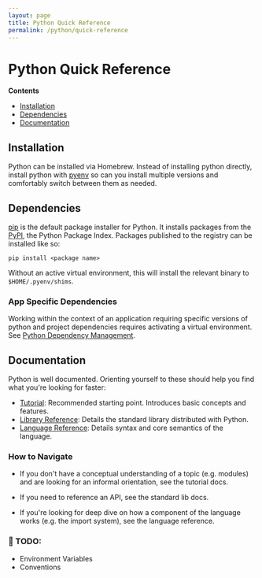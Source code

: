 ```yaml
---
layout: page
title: Python Quick Reference
permalink: /python/quick-reference
---
```


# Python Quick Reference

**Contents**
- [Installation](#installation)
- [Dependencies](#dependencies)
- [Documentation](#documentation)

## Installation

Python can be installed via Homebrew. Instead of installing python directly,
install python with [pyenv](https://github.com/pyenv/pyenv) so can you install
multiple versions and comfortably switch between them as needed.

## Dependencies

[pip](https://pip.pypa.io/en/stable/) is the default package installer for
Python. It installs packages from the [PyPI](https://pypi.org/), the Python
Package Index. Packages published to the registry can be installed like so:

```pip install <package name>```

Without an active virtual environment, this will install the relevant binary to
`$HOME/.pyenv/shims`.

### App Specific Dependencies

Working within the context of an application requiring specific versions of
python and project dependencies requires activating a virtual environment.
See [Python Dependency Management](./dependency-management).

## Documentation

Python is well documented. Orienting yourself to these should help you find what
you're looking for faster:

- [Tutorial](https://docs.python.org/3/tutorial/index.html): Recommended
  starting point. Introduces basic concepts and features.
- [Library Reference](https://docs.python.org/3/library/index.html): Details the
  standard library distributed with Python.
- [Language Reference](https://docs.python.org/3/reference/index.html): Details
syntax and core semantics of the language.

### How to Navigate

- If you don't have a conceptual understanding of a topic (e.g. modules) and are
looking for an informal orientation, see the tutorial docs.

- If you need to reference an API, see the standard lib docs.

- If you're looking for deep dive on how a component of the language works (e.g.
  the import system), see the language reference.

### 🚧 TODO:

- Environment Variables
- Conventions
